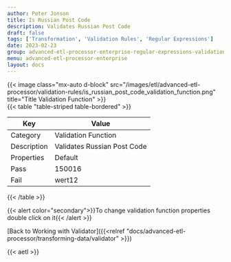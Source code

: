 ```yaml
---
author: Peter Jonson
title: Is Russian Post Code
description: Validates Russian Post Code
draft: false
tags: ['Transformation', 'Validation Rules', 'Regular Expressions']
date: 2023-02-23
group: advanced-etl-processor-enterprise-regular-expressions-validation
menu: advanced-etl-processor-enterprise
layout: docs
---
```


{{< image class="mx-auto d-block"  src="/images/etl/advanced-etl-processor/validation-rules/is_russian_post_code_validation_function.png" title="Title Validation Function" >}}
\
{{< table "table-striped table-bordered" >}}

| Key         | Value                       |
| ----------- | --------------------------- |
| Category    | Validation Function         |
| Description | Validates Russian Post Code |
| Properties  | Default                     |
| Pass        | 150016                      |
| Fail        | wert12                      |

{{< /table >}}

{{< alert color="secondary">}}To change validation function properties double click on it{{< /alert >}}

[Back to Working with Validator]({{<relref "docs/advanced-etl-processor/transforming-data/validator" >}})

{{< aetl >}}
